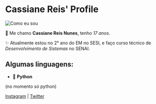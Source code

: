 # Cassiane Reis' Profile
![Como eu sou](https://i.pinimg.com/originals/0a/70/f2/0a70f2cbc68466b2e79e87d8296ca226.png)

👾 Me chamo **Cassiane Reis Nunes**, tenho *17 anos*. 

✨ Atualmente estou no 2° ano do EM no SESI, e faço curso técnico de *Desenvolvimento de Sistemas* no SENAI.

## Algumas linguagens: 
- 🐍 **Python**

(no momento só python)

[Instagram](https://www.instagram.com/cassii.nunes/) | [Twitter](https://twitter.com/CassihRN)

